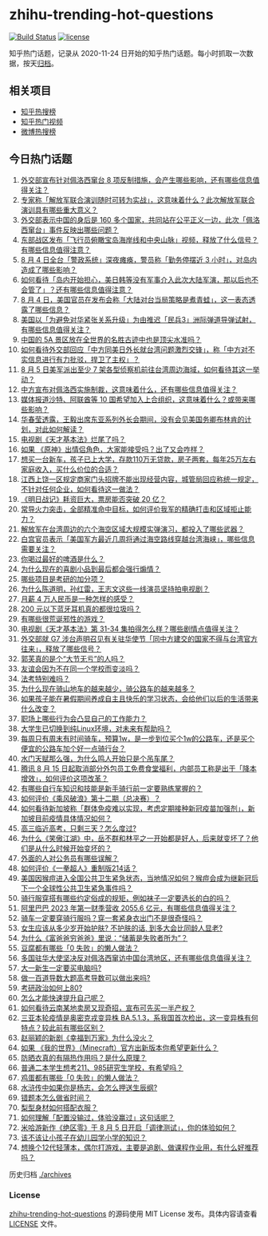 # zhihu-trending-hot-questions

[![Build Status](https://github.com/justjavac/zhihu-trending-hot-questions/workflows/ci/badge.svg?branch=master)](https://github.com/justjavac/zhihu-trending-hot-questions/actions)
[![license](https://img.shields.io/github/license/justjavac/zhihu-trending-hot-questions)](https://github.com/justjavac/zhihu-trending-hot-questions/blob/master/LICENSE)

知乎热门话题，记录从 2020-11-24 日开始的知乎热门话题。每小时抓取一次数据，按天[归档](./archives)。

## 相关项目

- [知乎热搜榜](https://github.com/justjavac/zhihu-trending-top-search)
- [知乎热门视频](https://github.com/justjavac/zhihu-trending-hot-video)
- [微博热搜榜](https://github.com/justjavac/weibo-trending-hot-search)

## 今日热门话题

<!-- BEGIN -->
<!-- 最后更新时间 Sat Aug 06 2022 04:21:43 GMT+0800 (China Standard Time) -->

1. [外交部宣布针对佩洛西窜台 8 项反制措施，会产生哪些影响，还有哪些信息值得关注？](https://www.zhihu.com/question/547135232)
1. [专家称「解放军联合演训随时可转为实战」，这意味着什么？此次解放军联合演训具有哪些重大意义？](https://www.zhihu.com/question/547091365)
1. [外交部表示中国的身后是 160 多个国家，共同站在公平正义一边，此次「佩洛西窜台」事件反映出哪些问题？](https://www.zhihu.com/question/547155656)
1. [东部战区发布「飞行员俯瞰宝岛海岸线和中央山脉」视频，释放了什么信号？有哪些信息值得注意？](https://www.zhihu.com/question/547155707)
1. [8 月 4 日全台「警政系统」深夜瘫痪，警员称「勤务停摆近 3 小时」，对岛内造成了哪些影响？](https://www.zhihu.com/question/547076277)
1. [如何看待「岛内开始担心，美日韩等没有军事介入此次大陆军演，那以后也不会管了」？还有哪些信息值得注意？](https://www.zhihu.com/question/547131605)
1. [8 月 4 日，美国官员在发布会称「大陆对台当局策略是煮青蛙」，这一表态透露了哪些信息？](https://www.zhihu.com/question/547122506)
1. [美国以「为避免对华紧张关系升级」为由推迟「民兵3」洲际弹道导弹试射，有哪些信息值得关注？](https://www.zhihu.com/question/547103993)
1. [中国的 5A 景区放在全世界的名胜古迹中也是顶尖水准吗？](https://www.zhihu.com/question/486958116)
1. [如何看待外交部回应「中方同美日外长就台湾问题激烈交锋」，称「中方对不实信息进行有力批驳，捍卫了主权」？](https://www.zhihu.com/question/547121923)
1. [8 月 5 日美军派出至少 7 架各型侦察机前往台湾周边海域，如何看待其这一举动？](https://www.zhihu.com/question/547091082)
1. [中方宣布对佩洛西实施制裁，这意味着什么，还有哪些信息值得关注？](https://www.zhihu.com/question/547123176)
1. [媒体报道沙特、阿联酋等 10 国希望加入上合组织，这意味着什么？或带来哪些影响？](https://www.zhihu.com/question/547059944)
1. [华春莹透露，王毅出席东亚系列外长会期间，没有会见美国务卿布林肯的计划，对此如何解读？](https://www.zhihu.com/question/546586753)
1. [电视剧《天才基本法》烂尾了吗？](https://www.zhihu.com/question/547145883)
1. [如果 《原神》出情侣角色，大家能接受吗？出了又会咋样？](https://www.zhihu.com/question/533847979)
1. [想买一台新车，孩子已上大学，存款110万无贷款，房子两套，每年25万左右家庭收入，买什么价位的合适？](https://www.zhihu.com/question/546080687)
1. [江西上饶一区规定商家门头招牌不能出现经营内容，城管局回应称统一规定，不针对任何企业，如何看待这一做法？](https://www.zhihu.com/question/547059085)
1. [《明日战记》耗资巨大，票房能否突破 20 亿？](https://www.zhihu.com/question/545378462)
1. [常导火力突击，全部精准命中目标，如何评价我军的精确打击和区域拒止能力？](https://www.zhihu.com/question/547001747)
1. [解放军在台湾周边的六个海空区域大规模实弹演习，都投入了哪些武器？](https://www.zhihu.com/question/547044621)
1. [白宫官员表示「美国军方最近几周将通过海空路线穿越台湾海峡」，哪些信息需要关注？](https://www.zhihu.com/question/547086210)
1. [你喝过最好的啤酒是什么？](https://www.zhihu.com/question/24397033)
1. [为什么现在的喜剧小品到最后都会强行煽情？](https://www.zhihu.com/question/355769955)
1. [哪些项目是考研的加分项？](https://www.zhihu.com/question/268704112)
1. [为什么陈道明，孙红雷，王志文这些一线演员坚持拍电视剧？](https://www.zhihu.com/question/23836157)
1. [月薪 4 万人民币是一种怎样的感受？](https://www.zhihu.com/question/36996031)
1. [200 元以下蓝牙耳机真的都很垃圾吗？](https://www.zhihu.com/question/360533148)
1. [有哪些很荒诞邪性的游戏？](https://www.zhihu.com/question/317525988)
1. [电视剧《天才基本法》第 31-34 集拍得怎么样？哪些剧情点值得关注？](https://www.zhihu.com/question/546974214)
1. [外交部就 G7 涉台声明召见有关驻华使节「同中方建交的国家不得与台湾官方往来」，释放了哪些信号？](https://www.zhihu.com/question/547075870)
1. [郭芙真的是个“大节无亏”的人吗？](https://www.zhihu.com/question/40110060)
1. [友谊会因为不在同一个学校而变淡吗？](https://www.zhihu.com/question/546522459)
1. [法考特别难吗？](https://www.zhihu.com/question/430903312)
1. [为什么现在骑山地车的越来越少，骑公路车的越来越多？](https://www.zhihu.com/question/546589221)
1. [如果孩子能在暑假期间养成自主且快乐的学习状态，会给他们以后的生活带来什么改变？](https://www.zhihu.com/question/546995641)
1. [职场上哪些行为会凸显自己的工作能力？](https://www.zhihu.com/question/487011364)
1. [大学生已切换到纯Linux环境，对未来有帮助吗？](https://www.zhihu.com/question/546745698)
1. [每周只有周末有时间骑车，预算1w，是一步到位买个1w的公路车，还是买个便宜的公路车加个好一点骑行台？](https://www.zhihu.com/question/545541065)
1. [水门天赋那么强，为什么鸣人开始只是个吊车尾？](https://www.zhihu.com/question/449206036)
1. [腾讯 8 月 15 日起取消部分外包员工免费食堂福利，内部员工称是出于「降本增效」，如何评价这项改革？](https://www.zhihu.com/question/546968469)
1. [有哪些自行车知识和技能是新手骑行前一定要熟练掌握的？](https://www.zhihu.com/question/546278589)
1. [如何评价《乘风破浪》第十二期（总决赛）？](https://www.zhihu.com/question/547143182)
1. [如何看待新加坡称「群体免疫难以实现，考虑定期接种新冠疫苗加强剂」，新加坡目前疫情具体情况如何？](https://www.zhihu.com/question/546830973)
1. [高三临近高考，只剩三天？怎么度过?](https://www.zhihu.com/question/547002726)
1. [为什么《笑傲江湖》中，岳不群和林平之一开始都是好人，后来就变坏了？他们是从什么时候开始变坏的？](https://www.zhihu.com/question/542186398)
1. [外面的人对公务员有哪些误解？](https://www.zhihu.com/question/545130063)
1. [如何评价《一拳超人》重制版214话？](https://www.zhihu.com/question/546898782)
1. [美国因猴痘进入全国公共卫生紧急状态，当地情况如何？猴痘会成为继新冠后下一个全球性公共卫生紧急事件吗？](https://www.zhihu.com/question/547050980)
1. [骑行服穿搭有哪些约定俗成的规矩，例如袜子一定要选长的白的吗？](https://www.zhihu.com/question/545948408)
1. [阿里巴巴 2023 年第一财季营收 2055.6 亿元，有哪些信息值得关注？](https://www.zhihu.com/question/546972618)
1. [骑车一定要穿骑行服吗？穿一套紧身衣出门不是很奇怪吗？](https://www.zhihu.com/question/545990251)
1. [女生应该从多少岁开始护肤? 不护肤的话, 到多大会比同龄人显老?](https://www.zhihu.com/question/544183393)
1. [为什么《富爸爸穷爸爸》里说：“储蓄是失败者所为”？](https://www.zhihu.com/question/543614412)
1. [豆腐都有哪些「0 失败」的懒人做法？](https://www.zhihu.com/question/542322476)
1. [多国驻华大使坚决反对佩洛西窜访中国台湾地区，还有哪些信息值得关注？](https://www.zhihu.com/question/547051816)
1. [大一新生一定要买电脑吗?](https://www.zhihu.com/question/547084567)
1. [做一百道导数大题高考导数可以做出来吗?](https://www.zhihu.com/question/535437561)
1. [考研政治如何上80?](https://www.zhihu.com/question/381427168)
1. [怎么才能快速提升自己呢？](https://www.zhihu.com/question/539890731)
1. [如何看待云南某地卖房又现奇招，宣布可先买一半产权？](https://www.zhihu.com/question/546892819)
1. [三亚本轮疫情是奥密克戎变异株 BA.5.1.3，系我国首次检出，这一变异株有何特点？较此前有哪些区别？](https://www.zhihu.com/question/547048768)
1. [赵丽颖的新剧《幸福到万家》为什么没火？](https://www.zhihu.com/question/540950098)
1. [如果 《我的世界》（Minecraft）官方出新版本你希望更新什么？](https://www.zhihu.com/question/49097785)
1. [防晒衣真的有隔热作用吗？是什么原理？](https://www.zhihu.com/question/537635848)
1. [普通二本学生想考211、985研究生学校，有希望吗？](https://www.zhihu.com/question/538623162)
1. [鸡蛋都有哪些「0 失败」的懒人做法？](https://www.zhihu.com/question/542322470)
1. [水浒传中如果你是杨志，会怎么押送生辰纲?](https://www.zhihu.com/question/334013108)
1. [错题本怎么做省时间？](https://www.zhihu.com/question/35049882)
1. [梨型身材如何搭配衣服？](https://www.zhihu.com/question/268342257)
1. [如何理解「配置没输过，体验没赢过」这句话呢？](https://www.zhihu.com/question/542153781)
1. [米哈游新作《绝区零》于 8 月 5 日开启「调律测试」，你的体验如何？](https://www.zhihu.com/question/546951069)
1. [该不该让小孩子在幼儿园学小学的知识？](https://www.zhihu.com/question/46464362)
1. [想换个12代轻薄本，偶尔打游戏，主要是追剧、做课程作业用，有什么好推荐吗？](https://www.zhihu.com/question/544155852)

<!-- END -->

历史归档 [./archives](./archives)

### License

[zhihu-trending-hot-questions](https://github.com/justjavac/zhihu-trending-hot-questions)
的源码使用 MIT License 发布。具体内容请查看 [LICENSE](./LICENSE) 文件。
